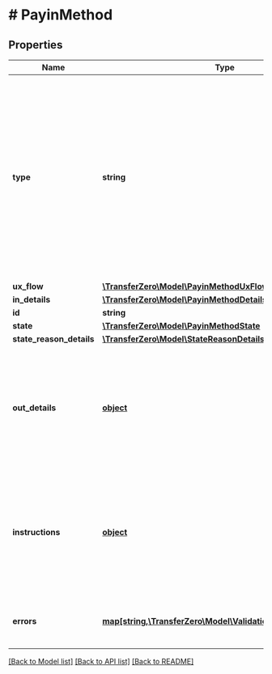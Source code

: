 # # PayinMethod

## Properties

Name | Type | Description | Notes
------------ | ------------- | ------------- | -------------
**type** | **string** | Describes how the payment should be requested from the sender.  Possible values: - &#x60;GHS::Mobile&#x60;: GHS mobile collections - &#x60;UGX::Mobile&#x60;: UGX mobile collections - &#x60;EUR::Bank&#x60;: EUR IBAN collections - &#x60;GBP::Bank&#x60;: GBP IBAN collections | [optional] 
**ux_flow** | [**\TransferZero\Model\PayinMethodUxFlow**](PayinMethodUxFlow.md) |  | [optional] 
**in_details** | [**\TransferZero\Model\PayinMethodDetails**](PayinMethodDetails.md) |  | [optional] 
**id** | **string** |  | [optional] 
**state** | [**\TransferZero\Model\PayinMethodState**](PayinMethodState.md) |  | [optional] 
**state_reason_details** | [**\TransferZero\Model\StateReasonDetails**](StateReasonDetails.md) |  | [optional] 
**out_details** | [**object**](.md) | This will contain the description on where to pay the funds. Please see the [Collections Details](https://docs.transferzero.com/docs/collection-details) in the API documentation on what to expect here. | [optional] 
**instructions** | [**object**](.md) | This will contain the instructions on how to pay the funds. Please see the [Collections Details](https://docs.transferzero.com/docs/collection-details) in the API documentation on what to expect here. | [optional] 
**errors** | [**map[string,\TransferZero\Model\ValidationErrorDescription[]]**](array.md) | The fields that have some problems and don&#39;t pass validation | [optional] 

[[Back to Model list]](../../README.md#documentation-for-models) [[Back to API list]](../../README.md#documentation-for-api-endpoints) [[Back to README]](../../README.md)


